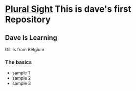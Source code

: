 #  <a href='http://pluralsight.com'>Plural Sight</a>  This is dave's first Repository

## Dave Is Learning
Gill is from Belgium

### The basics
- sample 1
- sample 2
- sample 3
